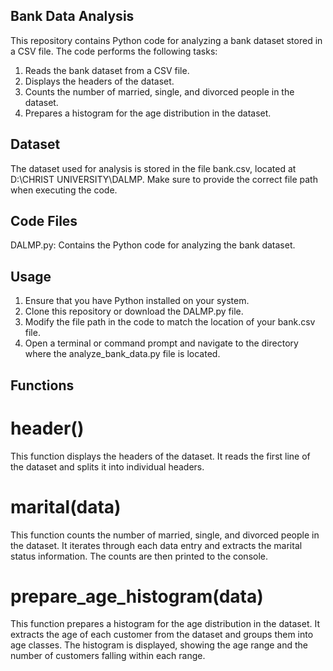 ## Bank Data Analysis
This repository contains Python code for analyzing a bank dataset stored in a CSV file. The code performs the following tasks:

1. Reads the bank dataset from a CSV file.
2. Displays the headers of the dataset.
3. Counts the number of married, single, and divorced people in the dataset.
4. Prepares a histogram for the age distribution in the dataset.
   
## Dataset
The dataset used for analysis is stored in the file bank.csv, located at D:\CHRIST UNIVERSITY\DALMP\. Make sure to provide the correct file path when executing the code.

## Code Files
DALMP.py: Contains the Python code for analyzing the bank dataset.

## Usage
1. Ensure that you have Python installed on your system.
2. Clone this repository or download the DALMP.py file.
3. Modify the file path in the code to match the location of your bank.csv file.
4. Open a terminal or command prompt and navigate to the directory where the analyze_bank_data.py file is located.

## Functions
# header()
This function displays the headers of the dataset. It reads the first line of the dataset and splits it into individual headers.

# marital(data)
This function counts the number of married, single, and divorced people in the dataset. It iterates through each data entry and extracts the marital status information. The counts are then printed to the console.

# prepare_age_histogram(data)
This function prepares a histogram for the age distribution in the dataset. It extracts the age of each customer from the dataset and groups them into age classes. The histogram is displayed, showing the age range and the number of customers falling within each range.


